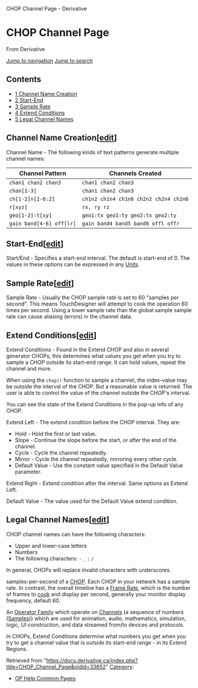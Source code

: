 

CHOP Channel Page - Derivative
























# CHOP Channel Page

From Derivative



[Jump to navigation](#mw-head)
[Jump to search](#searchInput)
## Contents

* [1 Channel Name Creation](#Channel_Name_Creation)
* [2 Start-End](#Start-End)
* [3 Sample Rate](#Sample_Rate)
* [4 Extend Conditions](#Extend_Conditions)
* [5 Legal Channel Names](#Legal_Channel_Names)
## Channel Name Creation[[edit](https://docs.derivative.ca/index.php?title=CHOP_Channel_Page&action=edit&section=1 "Edit section: Channel Name Creation")]

Channel Name - The following kinds of text patterns generate multiple channel names:

| Channel Pattern | Channels Created |
| --- | --- |
| `chan1 chan2 chan3` | `chan1 chan2 chan3` |
| `chan[1-3]` | `chan1 chan2 chan3` |
| `ch[1-2]n[2-6:2]` | `ch1n2 ch1n4 ch1n6 ch2n2 ch2n4 ch2n6` |
| `r[xyz]` | `rx, ry rz` |
| `geo[1-2]:t[xy]` | `geo1:tx geo1:ty geo2:tx geo2:ty` |
| `gain band[4-6] off[lr]` | `gain band4 band5 band6 offl offr` |

## Start-End[[edit](https://docs.derivative.ca/index.php?title=CHOP_Channel_Page&action=edit&section=2 "Edit section: Start-End")]

Start/End - Specifies a start-end interval. The default is start-end of 0. The values in these options can be expressed in any [Units](CHOP_Common_Page.html#Units "CHOP Common Page").

## Sample Rate[[edit](https://docs.derivative.ca/index.php?title=CHOP_Channel_Page&action=edit&section=3 "Edit section: Sample Rate")]

Sample Rate - Usually the CHOP sample rate is set to 60 "samples per second". This means TouchDesigner will attempt to cook the operation 60 times per second. Using a lower sample rate than the global sample sample rate can cause aliasing (errors) in the channel data.

## Extend Conditions[[edit](https://docs.derivative.ca/index.php?title=CHOP_Channel_Page&action=edit&section=4 "Edit section: Extend Conditions")]

Extend Conditions - Found in the Extend CHOP and also in several generator CHOPs, this determines what values you get when you try to sample a CHOP outside its start-end range. It can hold values, repeat the channel and more.

When using the `chop()` function to sample a channel, the index-value may be outside the interval of the CHOP. But a reasonable value is returned. The user is able to control the value of the channel outside the CHOP's interval.

You can see the state of the Extend Conditions in the pop-up info of any CHOP.

Extend Left - The extend condition before the CHOP interval. They are:

* Hold - Hold the first or last value.
* Slope - Continue the slope before the start, or after the end of the channel.
* Cycle - Cycle the channel repeatedly.
* Mirror - Cycle the channel repeatedly, mirroring every other cycle.
* Default Value - Use the constant value specified in the Default Value parameter.

Extend Right - Extend condition after the interval. Same options as Extend Left.

Default Value - The value used for the Default Value extend condition.

## Legal Channel Names[[edit](https://docs.derivative.ca/index.php?title=CHOP_Channel_Page&action=edit&section=5 "Edit section: Legal Channel Names")]

CHOP channel names can have the following characters:

* Upper and lower-case letters
* Numbers
* The following characters: `-` `_` `:` `/`

In general, CHOPs will replace invalid characters with underscores.

samples-per-second of a [CHOP](CHOP.html "CHOP"). Each CHOP in your network has a sample rate. In contrast, the overall timeline has a [Frame Rate](Frame_Rate.html "Frame Rate"), which is the number of frames to [cook](Cook.html "Cook") and display per second, generally your monitor display frequency, default 60.


An [Operator Family](Operator_Family.html "Operator Family") which operate on [Channels](Channel.html "Channel") (a sequence of numbers ([Samples](Sample.html "Sample"))) which are used for animation, audio, mathematics, simulation, logic, UI construction, and data streamed from/to devices and protocols.


In CHOPs, Extend Conditions determine what numbers you get when you try to get a channel value that is outside its start-end range - in its Extend Regions.







Retrieved from "<https://docs.derivative.ca/index.php?title=CHOP_Channel_Page&oldid=33652>"
[Category](Special_Categories.html "Special:Categories"):

* [OP Help Common Pages](https://docs.derivative.ca/index.php?title=Category:OP_Help_Common_Pages&action=edit&redlink=1 "Category:OP Help Common Pages (page does not exist)")